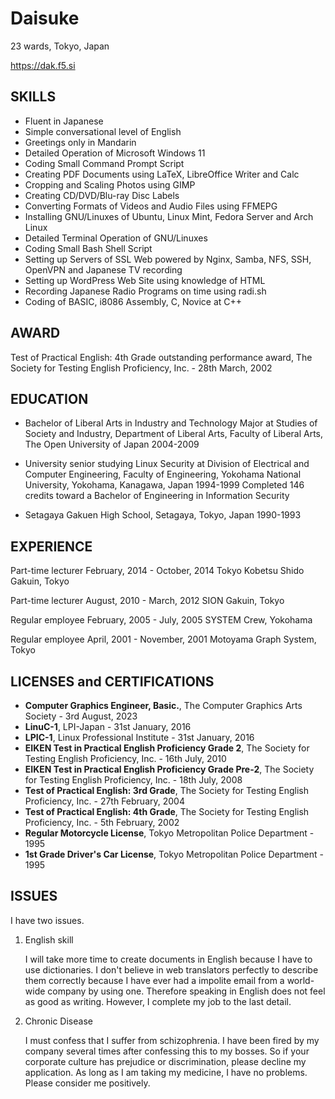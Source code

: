 # Daisuke

23 wards, Tokyo, Japan

https://dak.f5.si

## SKILLS

* Fluent in Japanese
* Simple conversational level of English
* Greetings only in Mandarin
* Detailed Operation of Microsoft Windows 11
* Coding Small Command Prompt Script
* Creating PDF Documents using LaTeX, LibreOffice Writer and Calc
* Cropping and Scaling Photos using GIMP
* Creating CD/DVD/Blu-ray Disc Labels
* Converting Formats of Videos and Audio Files using FFMEPG
* Installing GNU/Linuxes of Ubuntu, Linux Mint, Fedora Server and Arch Linux
* Detailed Terminal Operation of GNU/Linuxes
* Coding Small Bash Shell Script
* Setting up Servers of SSL Web powered by Nginx, Samba, NFS, SSH, OpenVPN and Japanese TV recording
* Setting up WordPress Web Site using knowledge of HTML
* Recording Japanese Radio Programs on time using radi.sh
* Coding of BASIC, i8086 Assembly, C, Novice at C++

## AWARD

Test of Practical English: 4th Grade outstanding performance award, The Society for Testing English Proficiency, Inc. - 28th March, 2002

## EDUCATION

* Bachelor of Liberal Arts in Industry and Technology Major at Studies of Society and Industry, Department of Liberal Arts, Faculty of Liberal Arts, The Open University of Japan 2004-2009

* University senior studying Linux Security at Division of Electrical and Computer Engineering, Faculty of Engineering, Yokohama National University, Yokohama, Kanagawa, Japan 1994-1999 Completed 146 credits toward a Bachelor of Engineering in Information Security

* Setagaya Gakuen High School, Setagaya, Tokyo, Japan 1990-1993

## EXPERIENCE

Part-time lecturer February, 2014 - October, 2014
Tokyo Kobetsu Shido Gakuin, Tokyo

Part-time lecturer August, 2010 - March, 2012
SION Gakuin, Tokyo

Regular employee February, 2005 - July, 2005
SYSTEM Crew, Yokohama

Regular employee April, 2001 - November, 2001
Motoyama Graph System, Tokyo

## LICENSES and CERTIFICATIONS

* **Computer Graphics Engineer, Basic.**, The Computer Graphics Arts Society - 3rd August, 2023
* **LinuC-1**, LPI-Japan - 31st January, 2016
* **LPIC-1**, Linux Professional Institute - 31st January, 2016
* **EIKEN Test in Practical English Proficiency Grade 2**, The Society for Testing English Proficiency, Inc. - 16th July, 2010
* **EIKEN Test in Practical English Proficiency Grade Pre-2**, The Society for Testing English Proficiency, Inc. - 18th July, 2008
* **Test of Practical English: 3rd Grade**, The Society for Testing English Proficiency, Inc. - 27th February, 2004
* **Test of Practical English: 4th Grade**, The Society for Testing English Proficiency, Inc. - 5th February, 2002
* **Regular Motorcycle License**, Tokyo Metropolitan Police Department - 1995
* **1st Grade Driver's Car License**, Tokyo Metropolitan Police Department - 1995

## ISSUES

   I have two issues.

1. English skill

   I will take more time to create documents in English because I have to use dictionaries. I don't believe in web translators perfectly to describe them correctly because I have ever had a impolite email from a world-wide company by using one. Therefore speaking in English does not feel as good as writing. However, I complete my job to the last detail.

2. Chronic Disease

   I must confess that I suffer from schizophrenia. I have been fired by my company several times after confessing this to my bosses. So if your corporate culture has prejudice or discrimination, please decline my application. As long as I am taking my medicine, I have no problems. Please consider me positively.
